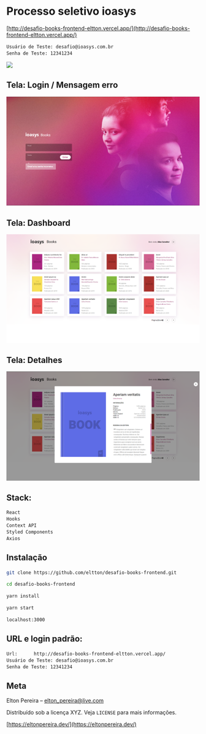# Processo seletivo ioasys

[http://desafio-books-frontend-eltton.vercel.app/](http://desafio-books-frontend-eltton.vercel.app/)

```sh
Usuário de Teste: desafio@ioasys.com.br
Senha de Teste: 12341234
```

![](https://media.glassdoor.com/sqll/1728220/ioasys-squarelogo-1586796589831.png)



## Tela: Login / Mensagem erro
![](https://github.com/eltton/desafio-books-frontend/blob/main/readme/tela-de-erro.png)
## Tela: Dashboard
![](https://github.com/eltton/desafio-books-frontend/blob/main/readme/home.png)
## Tela: Detalhes
![](https://github.com/eltton/desafio-books-frontend/blob/main/readme/book.png)

## Stack:

```sh
React
Hooks
Context API
Styled Components
Axios

```

## Instalação

```sh
git clone https://github.com/eltton/desafio-books-frontend.git
```

```sh
cd desafio-books-frontend
```

```sh
yarn install
```

```sh
yarn start
```

```sh
localhost:3000
```

## URL e login padrão:

```sh
Url:      http://desafio-books-frontend-eltton.vercel.app/
Usuário de Teste: desafio@ioasys.com.br
Senha de Teste: 12341234
```

## Meta

Elton Pereira – elton_pereira@live.com

Distribuído sob a licença XYZ. Veja `LICENSE` para mais informações.

[https://eltonpereira.dev/](https://eltonpereira.dev/)

[npm-image]: https://img.shields.io/npm/v/datadog-metrics.svg?style=flat-square
[npm-url]: https://npmjs.org/package/datadog-metrics
[npm-downloads]: https://img.shields.io/npm/dm/datadog-metrics.svg?style=flat-square
[travis-image]: https://img.shields.io/travis/dbader/node-datadog-metrics/master.svg?style=flat-square
[travis-url]: https://travis-ci.org/dbader/node-datadog-metrics
[wiki]: https://github.com/seunome/seuprojeto/wiki
